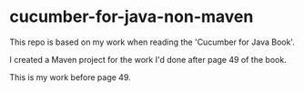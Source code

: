 # cucumber-for-java-non-maven
This repo is based on my work when reading the 'Cucumber for Java Book'.

I created a Maven project for the work I'd done after page 49 of the book. 

This is my work before page 49.
